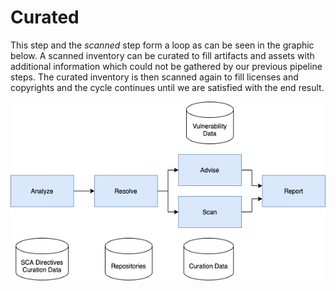 # Curated

This step and the _scanned_ step form a loop as can be seen in the graphic below. A scanned inventory can be 
curated to fill artifacts and assets with additional information which could not be gathered by our previous 
pipeline steps. The curated inventory is then scanned again to fill licenses and copyrights and the cycle continues 
until we are satisfied with the end result.

![Basic Pipeline](../../docs/basic-pipeline.png)



